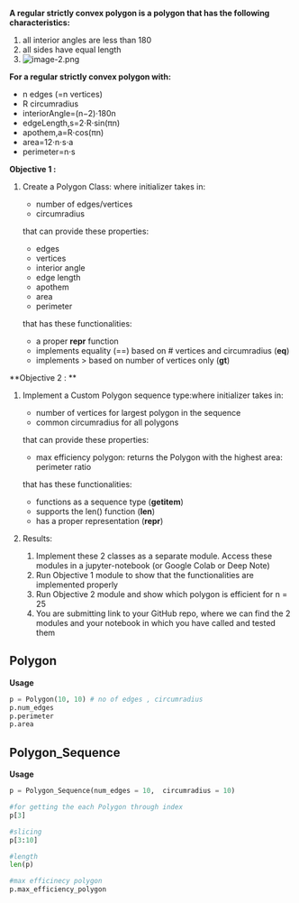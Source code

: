 **A regular strictly convex polygon is a polygon that has the following characteristics:**
1. all interior angles are less than 180
2. all sides have equal length
3. ![image-2.png](https://dr282zn36sxxg.cloudfront.net/datastreams/f-d%3A77bf5f216826c1c79146a95b2d97295a2ce3049ab130a25535ef4d63%2BIMAGE_TINY%2BIMAGE_TINY.1)
 
**For a regular strictly convex polygon with:**
* n edges (=n vertices)
* R circumradius
* interiorAngle=(n−2)⋅180n
* edgeLength,s=2⋅R⋅sin(πn)
* apothem,a=R⋅cos(πn)
* area=12⋅n⋅s⋅a
* perimeter=n⋅s

**Objective 1 :**

1. Create a Polygon Class: where initializer takes in:
    * number of edges/vertices
    * circumradius

    that can provide these properties:
    * edges
    * vertices
    * interior angle
    * edge length
    * apothem
    * area
    * perimeter
    
    that has these functionalities:
    * a proper __repr__ function
    * implements equality (==) based on # vertices and circumradius (__eq__)
    * implements > based on number of vertices only (__gt__)
    
**Objective 2 : **

1. Implement a Custom Polygon sequence type:where initializer takes in:

    * number of vertices for largest polygon in the sequence
    * common circumradius for all polygons

   that can provide these properties:
   
   * max efficiency polygon: returns the Polygon with the highest area: perimeter ratio
   
   that has these functionalities:
   * functions as a sequence type (__getitem__)
   * supports the len() function (__len__)
   * has a proper representation (__repr__)
   
2. Results:
    1. Implement these 2 classes as a separate module. Access these modules in a jupyter-notebook (or Google Colab or Deep Note)
    2. Run Objective 1 module to show that the functionalities are implemented properly
    3. Run Objective 2 module and show which polygon is efficient for n = 25
    4. You are submitting link to your GitHub repo, where we can find the 2 modules and your notebook in which you have called and tested them


## Polygon 

**Usage**

```python
p = Polygon(10, 10) # no of edges , circumradius
p.num_edges
p.perimeter
p.area

```

## Polygon_Sequence

**Usage**

```python
p = Polygon_Sequence(num_edges = 10,  circumradius = 10) 

#for getting the each Polygon through index
p[3]

#slicing
p[3:10]

#length
len(p)

#max efficinecy polygon
p.max_efficiency_polygon


```